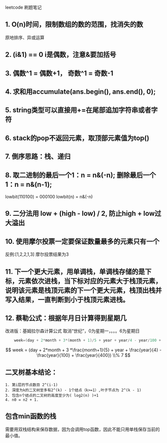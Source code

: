 <script type="text/javascript" src="http://cdn.mathjax.org/mathjax/latest/MathJax.js?config=default"></script>

leetcode 刷题笔记
## 1. O(n)时间，限制数组的数的范围，找消失的数
原地排序、异或运算

## 2. (i&1) == 0   i是偶数，注意&要加括号

## 3. 偶数^1 = 偶数+1， 奇数^1 = 奇数-1

## 4. 求和用accumulate(ans.begin(), ans.end(), 0);

## 5. string类型可以直接用+=在尾部追加字符串或者字符

## 6. stack的pop不返回元素，取顶部元素值为top()

## 7. 倒序思路：栈、递归

## 8. 取二进制的最后一个1：n = n&(-n);  删除最后一个1：n = n&(n-1);
lowbit(110100) = 000100
lowbit(n) = n&(-n)

## 9. 二分法用 low + (high - low) / 2, 防止high + low过大溢出

## 10. 使用摩尔投票一定要保证数量最多的元素只有一个
反例:[1,2,2,1,3]  摩尔投票结果为3

## 11. 下一个更大元素，用单调栈，单调栈存储的是下标，元素依次进栈，当下标对应的元素大于栈顶元素，说明该元素是栈顶元素的下一个更大元素，栈顶出栈并写入结果，一直判断到小于栈顶元素进栈。

## 12. 蔡勒公式：根据年月日计算得到星期几
改进版：基姆拉尔森计算公式   取消“世纪”，0为星期一，。。。6为星期日
```c++
    week=(day + 2*month + 3*(month + 1)/5 + year + year/4 - year/100 + year/400) % 7
```
$$ week = (day + 2*month + 3 *\frac{month+1}{5} + year + \frac{year}{4} - \frac{year}{100} + \frac{year}{400}) \\% 7 $$

## 二叉树基本结论：
    1. 第i层的节点数目 2^(i-1)
    2. 深度为k的二叉树至多有2^(k) - 1个结点（k>=1）,叶子节点为 2^(k - 1)
    3. 包含n个结点的二叉树的高度至少为( log2(n) )+1
    4. n0 = n2 + 1.



## 包含min函数的栈
需要用双栈结构来保存数据，因为会调用top函数，因此不能只用单栈保存当前的最小值。
